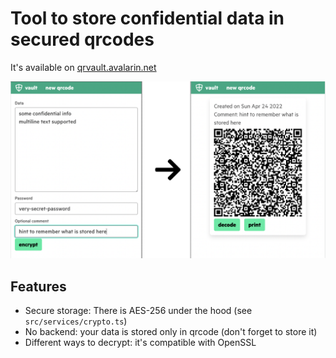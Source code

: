 # Tool to store confidential data in secured qrcodes

It's available on [qrvault.avalarin.net](https://qrvault.avalarin.net)

![Demo](/demo/qrvault-demo.png?raw=true "Demo")
## Features


* Secure storage: There is AES-256 under the hood (see `src/services/crypto.ts`)
* No backend: your data is stored only in qrcode (don't forget to store it)
* Different ways to decrypt: it's compatible with OpenSSL
